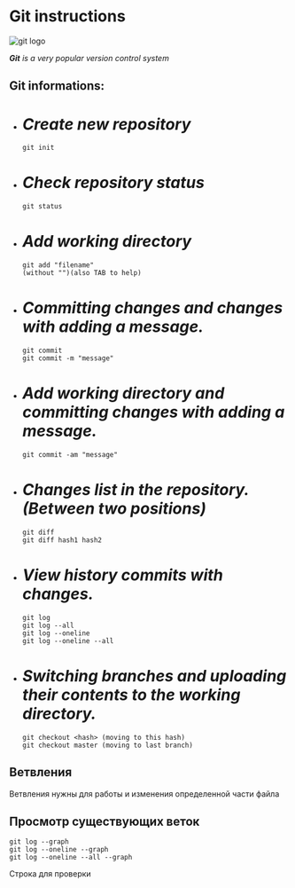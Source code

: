 # **Git instructions**

![git logo](git.jpg)

***Git** is a very popular version control system*

## Git informations:

* # *Create new repository*

      git init

* # *Check repository status*

      git status

* # *Add working directory*

      git add "filename"   
      (without "")(also TAB to help)

* # *Committing changes and changes with adding a message.*


      git commit 
      git commit -m "message"

* # *Add working directory and committing changes with adding a message.*

      git commit -am "message"

* # *Changes list in the repository.(Between two positions)*

      git diff
      git diff hash1 hash2

* # *View history commits with changes.*
      git log
      git log --all
      git log --oneline
      git log --oneline --all

* # *Switching branches and uploading their contents to the working directory.*

      git checkout <hash> (moving to this hash)
      git checkout master (moving to last branch)

## Ветвления
Ветвления нужны для работы и изменения определенной части файла

## Просмотр существующих веток
    git log --graph
    git log --oneline --graph
    git log --oneline --all --graph

Строка для проверки